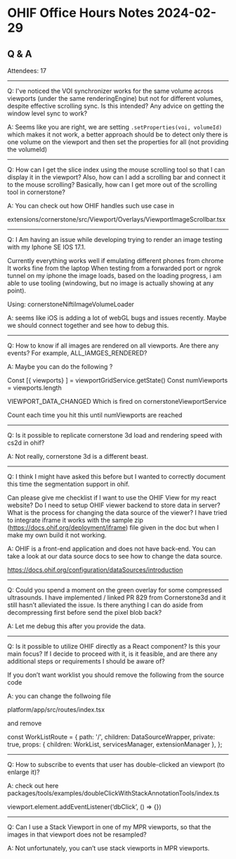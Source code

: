 # OHIF Office Hours Notes 2024-02-29


## Q & A

Attendees: 17


---

Q: I've noticed the VOI synchronizer works for the same volume across viewports (under the same renderingEngine) but not for different volumes, despite effective scrolling sync. Is this intended? Any advice on getting the window level sync to work?

A: Seems like you are right, we are setting `.setProperties(voi, volumeId)` which makes 
it not work, a better approach should be to detect only there is one 
volume on the viewport and then set the properties for all (not providing the volumeId)

---

Q: How can I get the slice index using the mouse scrolling tool so that I can display it in the viewport? Also, how can I add a scrolling bar and connect it to the mouse scrolling? Basically, how can I get more out of the scrolling tool in cornerstone? 

A: You can check out how OHIF handles such use case in 

extensions/cornerstone/src/Viewport/Overlays/ViewportImageScrollbar.tsx

---

Q: I Am having an issue while developing trying to render an image testing with my Iphone SE IOS 17.1. 

Currently everything works well if emulating different phones from chrome
It works fine from the laptop
When testing from a forwarded port or ngrok tunnel on my iphone the image loads, based on the loading progress, i am able to use tooling (windowing, but no image is actually showing at any point).

Using: cornerstoneNiftiImageVolumeLoader


A: seems like iOS is adding a lot of webGL bugs and issues recently. Maybe 
we should connect together and see how to debug this.


---

Q: How to know if all images are rendered on all viewports. Are there any events? For example, ALL_IAMGES_RENDERED?


A: Maybe you can do the following ?

Const [{ viewports} ] = viewportGridService.getState()
Const numViewports = viewports.length

VIEWPORT_DATA_CHANGED
Which is fired on cornerstoneViewportService 

Count each time you hit this until numViewports are reached

---


Q: Is it possible to replicate cornerstone 3d load and rendering speed with cs2d in ohif?

A: Not really, cornerstone 3d is a different beast.

--------------

Q: I think I might have asked this before but I wanted to correctly document this time the segmentation support in ohif.

Can please give me checklist if I want to use the OHIF View for my react website?
Do I need to setup OHIF viewer backend to store data in server?
What is the process for changing the data source of the viewer?
I have tried to integrate iframe it works with the sample zip (https://docs.ohif.org/deployment/iframe) file given in the doc but when I make my own build it not working.

A: OHIF is a front-end application and does not have back-end. You can take a look 
at our data source docs to see how to change the data source. 

https://docs.ohif.org/configuration/dataSources/introduction

---


Q: Could you spend a moment on the green overlay for some compressed ultrasounds. I have implemented / linked PR 829 from Cornerstone3d and it still hasn’t alleviated the issue. Is there anything I can do aside from decompressing first before send the pixel blob back?  

A: Let me debug this after you provide the data. 

---


Q: Is it possible to utilize OHIF directly as a React component? Is this your main focus? If I decide to proceed with it, is it feasible, and are there any additional steps or requirements I should be aware of?

If you don’t want worklist you should remove the following from the source code 

A: you can change the follwoing file 

platform/app/src/routes/index.tsx

and remove 

const WorkListRoute = {
    path: '/',
    children: DataSourceWrapper,
    private: true,
    props: { children: WorkList, servicesManager, extensionManager },
  };


--- 

Q: How to subscribe to events that user has double-clicked an viewport (to enlarge it)?

A: check out here 
packages/tools/examples/doubleClickWithStackAnnotationTools/index.ts

viewport.element.addEventListener(‘dbClick’, () => {})

--- 

Q: Can I use a Stack Viewport in one of my MPR viewports, so that the images in that viewport does not be resampled?

A: Not unfortunately, you can’t use stack viewports in MPR viewports.



